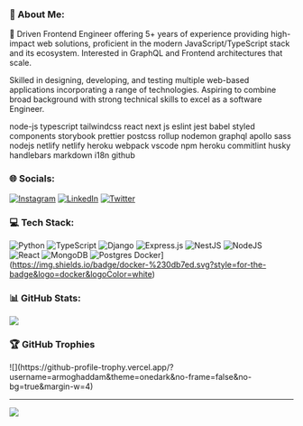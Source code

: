 ### 💫 About Me:
🔭 Driven Frontend Engineer offering 5+ years of experience providing high-impact web solutions, proficient in the modern JavaScript/TypeScript stack and its ecosystem. Interested in GraphQL and Frontend architectures that scale.

Skilled in designing, developing, and testing multiple web-based applications incorporating a range of technologies. Aspiring to combine broad background with strong technical skills to excel as a software Engineer.

node-js typescript tailwindcss react next js eslint jest babel styled components storybook prettier postcss rollup nodemon graphql apollo sass nodejs netlify netlify heroku webpack vscode npm heroku commitlint husky handlebars markdown i18n github


### 🌐 Socials:
[![Instagram](https://img.shields.io/badge/Instagram-%23E4405F.svg?logo=Instagram&logoColor=white)](https://instagram.com/alirexamoghadam) [![LinkedIn](https://img.shields.io/badge/LinkedIn-%230077B5.svg?logo=linkedin&logoColor=white)](https://linkedin.com/in/alirexa-moghaddam) [![Twitter](https://img.shields.io/badge/Twitter-%231DA1F2.svg?logo=Twitter&logoColor=white)](https://twitter.com/xidopa) 

### 💻 Tech Stack:
![Python](https://img.shields.io/badge/python-3670A0?style=for-the-badge&logo=python&logoColor=ffdd54) ![TypeScript](https://img.shields.io/badge/typescript-%23007ACC.svg?style=for-the-badge&logo=typescript&logoColor=white) ![Django](https://img.shields.io/badge/django-%23092E20.svg?style=for-the-badge&logo=django&logoColor=white) ![Express.js](https://img.shields.io/badge/express.js-%23404d59.svg?style=for-the-badge&logo=express&logoColor=%2361DAFB) ![NestJS](https://img.shields.io/badge/nestjs-%23E0234E.svg?style=for-the-badge&logo=nestjs&logoColor=white) ![NodeJS](https://img.shields.io/badge/node.js-6DA55F?style=for-the-badge&logo=node.js&logoColor=white) ![React](https://img.shields.io/badge/react-%2320232a.svg?style=for-the-badge&logo=react&logoColor=%2361DAFB) ![MongoDB](https://img.shields.io/badge/MongoDB-%234ea94b.svg?style=for-the-badge&logo=mongodb&logoColor=white) ![Postgres](https://img.shields.io/badge/postgres-%23316192.svg?style=for-the-badge&logo=postgresql&logoColor=white) Docker](https://img.shields.io/badge/docker-%230db7ed.svg?style=for-the-badge&logo=docker&logoColor=white) 
### 📊 GitHub Stats:
![](https://github-readme-stats.vercel.app/api/top-langs/?username=armoghaddam&theme=onedark&hide_border=true&include_all_commits=true&count_private=true&layout=compact)

### 🏆 GitHub Trophies
<div style:"text-align:center; justify-content:center;">
![](https://github-profile-trophy.vercel.app/?username=armoghaddam&theme=onedark&no-frame=false&no-bg=true&margin-w=4)
</div>

---
[![](https://visitcount.itsvg.in/api?id=armoghaddam&icon=0&color=8)](https://visitcount.itsvg.in)
